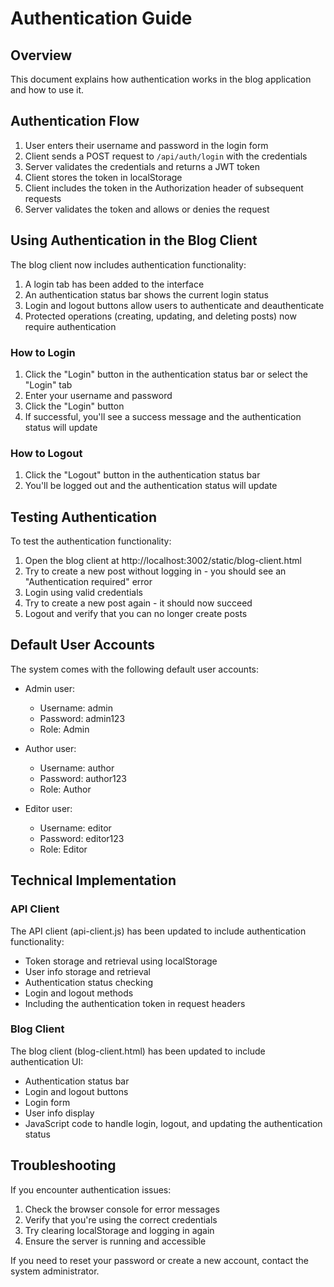 # Authentication Guide

## Overview

This document explains how authentication works in the blog application and how to use it.

## Authentication Flow

1. User enters their username and password in the login form
2. Client sends a POST request to `/api/auth/login` with the credentials
3. Server validates the credentials and returns a JWT token
4. Client stores the token in localStorage
5. Client includes the token in the Authorization header of subsequent requests
6. Server validates the token and allows or denies the request

## Using Authentication in the Blog Client

The blog client now includes authentication functionality:

1. A login tab has been added to the interface
2. An authentication status bar shows the current login status
3. Login and logout buttons allow users to authenticate and deauthenticate
4. Protected operations (creating, updating, and deleting posts) now require authentication

### How to Login

1. Click the "Login" button in the authentication status bar or select the "Login" tab
2. Enter your username and password
3. Click the "Login" button
4. If successful, you'll see a success message and the authentication status will update

### How to Logout

1. Click the "Logout" button in the authentication status bar
2. You'll be logged out and the authentication status will update

## Testing Authentication

To test the authentication functionality:

1. Open the blog client at http://localhost:3002/static/blog-client.html
2. Try to create a new post without logging in - you should see an "Authentication required" error
3. Login using valid credentials
4. Try to create a new post again - it should now succeed
5. Logout and verify that you can no longer create posts

## Default User Accounts

The system comes with the following default user accounts:

- Admin user:
  - Username: admin
  - Password: admin123
  - Role: Admin

- Author user:
  - Username: author
  - Password: author123
  - Role: Author

- Editor user:
  - Username: editor
  - Password: editor123
  - Role: Editor

## Technical Implementation

### API Client

The API client (api-client.js) has been updated to include authentication functionality:

- Token storage and retrieval using localStorage
- User info storage and retrieval
- Authentication status checking
- Login and logout methods
- Including the authentication token in request headers

### Blog Client

The blog client (blog-client.html) has been updated to include authentication UI:

- Authentication status bar
- Login and logout buttons
- Login form
- User info display
- JavaScript code to handle login, logout, and updating the authentication status

## Troubleshooting

If you encounter authentication issues:

1. Check the browser console for error messages
2. Verify that you're using the correct credentials
3. Try clearing localStorage and logging in again
4. Ensure the server is running and accessible

If you need to reset your password or create a new account, contact the system administrator.